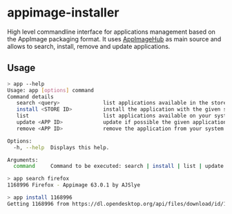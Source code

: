 # appimage-installer

High level commandline interface for applications management based on the AppImage packaging
format. It uses [AppImageHub](http://www.appimagehub.com) as main source and allows to search, install, remove and
update applications.

## Usage
```bash
> app --help
Usage: app [options] command
Command details
   search <query>              list applications available in the store
   install <STORE ID>          install the application with the given store id
   list                        list applications available on your system
   update <APP ID>             update if possible the given application
   remove <APP ID>             remove the application from your system

Options:
  -h, --help  Displays this help.

Arguments:
  command     Command to be executed: search | install | list | update | remove

> app search firefox
1168996 Firefox - Appimage 63.0.1 by AJSlye

> app install 1168996
Getting 1168996 from https://dl.opendesktop.org/api/files/download/id/1530021194/s/0cb9c26e57f7011261ca000b778cf021/t/1553641278/o/1/Firefox-60.0.glibc2.7-x86_64.AppImage

```
